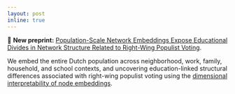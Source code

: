 ```yaml
---
layout: post
inline: true
---
```


🎉 **New preprint:** [Population-Scale Network Embeddings Expose Educational Divides in Network Structure Related to Right-Wing Populist Voting](https://arxiv.org/abs/2508.21236).

We embed the entire Dutch population across neighborhood, work, family, household, and school contexts, and uncovering education-linked structural differences associated with right-wing populist voting using the [dimensional interpretability of node embeddings](https://ieeexplore.ieee.org/abstract/document/10591463). 




